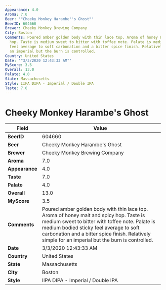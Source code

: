 ```yaml
---
Appearance: 4.0
Aroma: 7.0
Beer: '"Cheeky Monkey Harambe''s Ghost"'
BeerID: 604660
Brewer: Cheeky Monkey Brewing Company
City: Boston
Comments: Poured amber golden body with thin lace top. Aroma of honey malt and spicy
  hop. Taste is medium sweet to bitter with toffee note. Palate is medium bodied sticky
  feel average to soft carbonation and a bitter spice finish. Relatively simple for
  an imperial but the burn is controlled.
Country: United States
Date: '"3/3/2020 12:43:33 AM"'
MyScore: 3.5
Overall: 13.0
Palate: 4.0
State: Massachusetts
Style: IIPA DIPA - Imperial / Double IPA
Taste: 7.0
---
```


# Cheeky Monkey Harambe's Ghost

| Field         | Value |
|---------------|-------|
| **BeerID** | 604660 |
| **Beer** | Cheeky Monkey Harambe's Ghost |
| **Brewer** | Cheeky Monkey Brewing Company |
| **Aroma** | 7.0 |
| **Appearance** | 4.0 |
| **Taste** | 7.0 |
| **Palate** | 4.0 |
| **Overall** | 13.0 |
| **MyScore** | 3.5 |
| **Comments** | Poured amber golden body with thin lace top. Aroma of honey malt and spicy hop. Taste is medium sweet to bitter with toffee note. Palate is medium bodied sticky feel average to soft carbonation and a bitter spice finish. Relatively simple for an imperial but the burn is controlled. |
| **Date** | 3/3/2020 12:43:33 AM |
| **Country** | United States |
| **State** | Massachusetts |
| **City** | Boston |
| **Style** | IIPA DIPA - Imperial / Double IPA |
